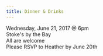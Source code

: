 ```yaml
---
title: Dinner & Drinks
---
```


Wednesday, June 21, 2017 @ 6pm  
Stoke's by the Bay  
All are welcome  
Please RSVP to Heather by June 20th

